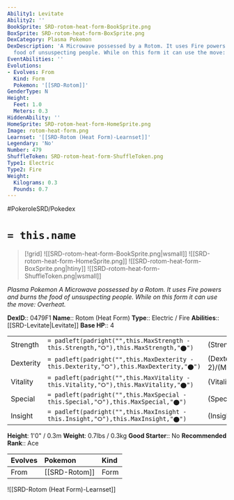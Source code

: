 ```yaml
---
Ability1: Levitate
Ability2: ''
BookSprite: SRD-rotom-heat-form-BookSprite.png
BoxSprite: SRD-rotom-heat-form-BoxSprite.png
DexCategory: Plasma Pokemon
DexDescription: 'A Microwave possessed by a Rotom. It uses Fire powers and burns the
  food of unsuspecting people. While on this form it can use the move: Overheat.'
EventAbilities: ''
Evolutions:
- Evolves: From
  Kind: Form
  Pokemon: '[[SRD-Rotom]]'
GenderType: N
Height:
  Feet: 1.0
  Meters: 0.3
HiddenAbility: ''
HomeSprite: SRD-rotom-heat-form-HomeSprite.png
Image: rotom-heat-form.png
Learnset: '[[SRD-Rotom (Heat Form)-Learnset]]'
Legendary: 'No'
Number: 479
ShuffleToken: SRD-rotom-heat-form-ShuffleToken.png
Type1: Electric
Type2: Fire
Weight:
  Kilograms: 0.3
  Pounds: 0.7
---
```


#PokeroleSRD/Pokedex

# `= this.name`

> [!grid]
> ![[SRD-rotom-heat-form-BookSprite.png|wsmall]]
> ![[SRD-rotom-heat-form-HomeSprite.png]]
> ![[SRD-rotom-heat-form-BoxSprite.png|htiny]]
> ![[SRD-rotom-heat-form-ShuffleToken.png|wsmall]]


*Plasma Pokemon*
*A Microwave possessed by a Rotom. It uses Fire powers and burns the food of unsuspecting people. While on this form it can use the move: Overheat.*

**DexID**:: 0479F1
**Name**:: Rotom (Heat Form)
**Type**:: Electric / Fire
**Abilities**:: [[SRD-Levitate|Levitate]]
**Base HP**:: 4

|           |                                                                                        |                                          |
| --------- | -------------------------------------------------------------------------------------- | ---------------------------------------- |
| Strength  | `= padleft(padright("",this.MaxStrength - this.Strength,"⭘"),this.MaxStrength,"⬤")`    | (Strength::2)/(MaxStrength::4)   |
| Dexterity | `= padleft(padright("",this.MaxDexterity - this.Dexterity,"⭘"),this.MaxDexterity,"⬤")` | (Dexterity:: 2)/(MaxDexterity::5) |
| Vitality  | `= padleft(padright("",this.MaxVitality - this.Vitality,"⭘"),this.MaxVitality,"⬤")`    | (Vitality::3)/(MaxVitality::6)   |
| Special   | `= padleft(padright("",this.MaxSpecial - this.Special,"⭘"),this.MaxSpecial,"⬤")`       | (Special::3)/(MaxSpecial::6)     |
| Insight   | `= padleft(padright("",this.MaxInsight - this.Insight,"⭘"),this.MaxInsight,"⬤")`       | (Insight::3)/(MaxInsight::6)     |

**Height**: 1'0" / 0.3m
**Weight**: 0.7lbs / 0.3kg
**Good Starter**:: No
**Recommended Rank**:: Ace

| Evolves   | Pokemon       | Kind   |
|:----------|:--------------|:-------|
| From      | [[SRD-Rotom]] | Form   |

![[SRD-Rotom (Heat Form)-Learnset]]